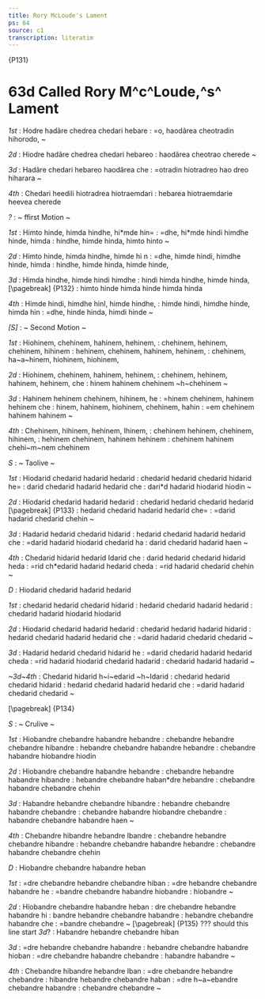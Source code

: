 ```yaml
---
title: Rory McLoude's Lament
ps: 64
source: c1
transcription: literatim
---
```


{P131}

# 63d Called Rory M^c^Loude,^s^ Lament

_1st_
: Hodre hadãre chedrea chedari hebare
: =o, haodãrea cheotradin hihorodo, \~

_2d_
: Hiodre hadãre chedrea chedari hebareo
: haodãrea cheotrao cherede \~

_3d_
: Hadãre chedari hebareo haodãrea che
: =otradin hiotradreo hao dreo hiharara \~

_4th_
: Chedari heedili hiotradrea hiotraemdari
: hebarea hiotraemdarie heevea cherede

_?_
: \~ ffirst Motion \~

_1st_
: Himto hinde, himda hindhe, hi\*mde hin=
: =dhe, hi\*mde hindi himdhe hinde, himda
: hindhe, himde hinda, himto hinto \~

_2d_
: Himto hinde, himda hindhe, himde hi n
: =dhe, himde hindi, himdhe hinde, himda
: hindhe, himde hinda, himde hinde,

_3d_
: Himda hindhe, himde hindi himdhe
: hindi himda hindhe, himde hinda,
[\pagebreak]
{P132}
: himto hinde himda hinde himda hinda

_4th_
: Himde hindi, himdhe hinI, himde hindhe,
: himde hindi, himdhe hinde, himda hin
: =dhe, hinde hinda, himdi hinde \~

_\[S\]_
: \~ Second Motion \~

_1st_
: Hiohinem, chehinem, hahinem, hehinem,
: chehinem, hehinem, chehinem, hihinem
: hehinem, chehinem, hahinem, hehinem,
: chehinem, ha~a~hinem, hiohinem, hiohinem,

_2d_
: Hiohinem, chehinem, hahinem, hehinem,
: chehinem, hehinem, hahinem, hehinem, che
: hinem hahinem chehinem ~h~chehinem \~

_3d_
: Hahinem hehinem chehinem, hihinem, he
: =hinem chehinem, hahinem hehinem che
: hinem, hahinem, hiohinem, chehinem, hahin
: =em chehinem hahinem hahinem \~

_4th_
: Chehinem, hihinem, hehinem, Ihinem,
: chehinem hehinem, chehinem, hihinem,
: hehinem chehinem, hahinem hehinem
: chehinem hahinem chehi~m~nem chehinem

_S_
: \~ Taolive \~

_1st_
: Hiodarid chedarid hadarid hedarid
: chedarid hedarid chedarid hidarid he=
: darid chedarid hadarid hedarid che
: dari\*d hadarid hiodarid hiodin \~

_2d_
: Hiodarid chedarid hadarid hedarid
: chedarid hedarid chedarid hedarid
[\pagebreak]
{P133}
: hedarid chedarid hadarid hedarid che=
: =darid hadarid chedarid chehin \~

_3d_
: Hadarid hedarid chedarid hidarid
: hedarid chedarid hadarid hedarid che
: =darid hadarid hiodarid chedarid ha
: darid chedarid hadarid haen \~

_4th_
: Chedarid hidarid hedarid Idarid che
: darid hedarid chedarid hidarid heda
: =rid ch\*edarid hadarid hedarid cheda
: =rid hadarid chedarid chehin \~

_D_
: Hiodarid chedarid hadarid hedarid

_1st_
: chedarid hedarid chedarid hidarid
: hedarid chedarid hadarid hedarid
: chedarid hadarid hiodarid hiodarid

_2d_
: Hiodarid chedarid hadarid hedarid
: chedarid hedarid hadarid hidarid
: hedarid chedarid hadarid hedarid che
: =darid hadarid chedarid chedarid \~

_3d_
: Hadarid hedarid chedarid hidarid he
: =darid chedarid hadarid hedarid cheda
: =rid hadarid hiodarid chedarid hadarid
: chedarid hadarid hadarid \~

_~3d~4th_
: Chedarid hidarid h~i~edarid ~h~Idarid
: chedarid hedarid chedarid hidarid
: hedarid chedarid hadarid hedarid che
: =darid hadarid chedarid chedarid \~

[\pagebreak]
{P134}

_S_
: \~ Crulive \~

_1st_
: Hiobandre chebandre habandre hebandre
: chebandre hebandre chebandre hibandre
: hebandre chebandre habandre hebandre
: chebandre habandre hiobandre hiodin

_2d_
: Hiobandre chebandre habandre hebandre
: chebandre hebandre habandre hibandre
: hebandre chebandre haban\*dre hebandre
: chebandre habandre chebandre chehin

_3d_
: Habandre hebandre chebandre hibandre
: hebandre chebandre habandre chebandre
: chebandre habandre hiobandre chebandre
: habandre chebandre habandre haen \~

_4th_
: Chebandre hibandre hebandre Ibandre
: chebandre hebandre chebandre hibandre
: hebandre chebandre habandre hebandre
: chebandre habandre chebandre chehin

_D_
: Hiobandre chebandre habandre heban

_1st_
: =dre chebandre hebandre chebandre hiban
: =dre hebandre chebandre habandre he
: =bandre chebandre habandre hiobandre
: hiobandre \~

_2d_
: Hiobandre chebandre habandre heban
: dre chebandre hebandre habandre hi
: bandre hebandre chebandre habandre
: hebandre chebandre habandre che
: =bandre chebandre \~
[\pagebreak]
{P135} ??? should this line start _3d_?
: Habandre hebandre chebandre hiban

_3d_
: =dre hebandre chebandre habandre
: hebandre chebandre habandre hioban
: =dre chebandre habandre chebandre
: habandre habandre \~

_4th_
: Chebandre hibandre hebandre Iban
: =dre chebandre hebandre chebandre
: hibandre hebandre chebandre haban
: =dre h~a~ebandre chebandre habandre
: chebandre chebandre \~

